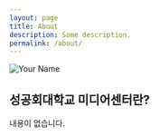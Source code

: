 ```yaml
---
layout: page
title: About
description: Some description.
permalink: /about/
---
```


<img itemprop="image" class="img-rounded" src="http://res.cloudinary.com/dm7h7e8xj/image/upload/c_fill,h_200,w_200/v1504971955/neo_ruqszk.jpg" alt="Your Name">

## 성공회대학교 미디어센터란?

내용이 없습니다.
